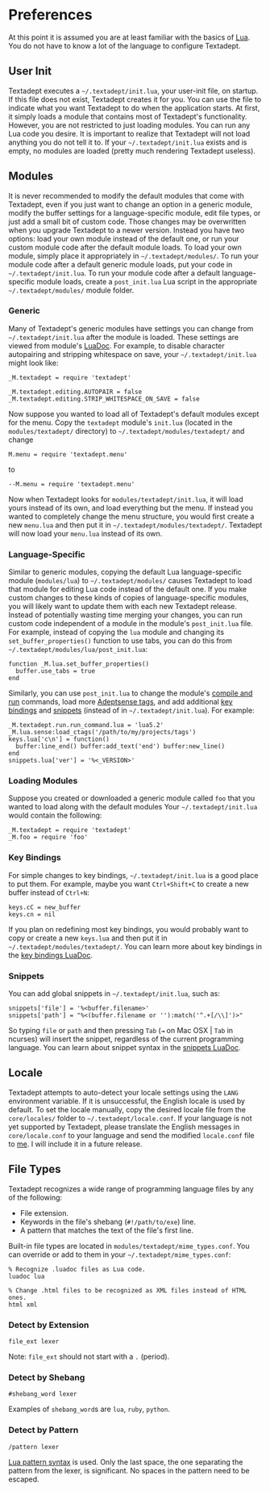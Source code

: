 # Preferences

At this point it is assumed you are at least familiar with the basics of
[Lua][]. You do not have to know a lot of the language to configure Textadept.

[Lua]: http://www.lua.org

## User Init

Textadept executes a `~/.textadept/init.lua`, your user-init file, on startup.
If this file does not exist, Textadept creates it for you. You can use the file
to indicate what you want Textadept to do when the application starts. At first,
it simply loads a module that contains most of Textadept's functionality.
However, you are not restricted to just loading modules. You can run any Lua
code you desire. It is important to realize that Textadept will not load
anything you do not tell it to. If your `~/.textadept/init.lua` exists and is
empty, no modules are loaded (pretty much rendering Textadept useless).

## Modules

It is never recommended to modify the default modules that come with Textadept,
even if you just want to change an option in a generic module, modify the buffer
settings for a language-specific module, edit file types, or just add a small
bit of custom code. Those changes may be overwritten when you upgrade Textadept
to a newer version. Instead you have two options: load your own module instead
of the default one, or run your custom module code after the default module
loads. To load your own module, simply place it appropriately in
`~/.textadept/modules/`. To run your module code after a default generic module
loads, put your code in `~/.textadept/init.lua`. To run your module code after a
default language-specific module loads, create a `post_init.lua` Lua script in
the appropriate `~/.textadept/modules/` module folder.

### Generic

Many of Textadept's generic modules have settings you can change from
`~/.textadept/init.lua` after the module is loaded. These settings are viewed
from module's [LuaDoc][]. For example, to disable character autopairing and
stripping whitespace on save, your `~/.textadept/init.lua` might look like:

    _M.textadept = require 'textadept'

    _M.textadept.editing.AUTOPAIR = false
    _M.textadept.editing.STRIP_WHITESPACE_ON_SAVE = false

Now suppose you wanted to load all of Textadept's default modules except for the
menu. Copy the `textadept` module's `init.lua` (located in the
`modules/textadept/` directory) to `~/.textadept/modules/textadept/` and change

    M.menu = require 'textadept.menu'

to

    --M.menu = require 'textadept.menu'

Now when Textadept looks for `modules/textadept/init.lua`, it will load yours
instead of its own, and load everything but the menu. If instead you wanted to
completely change the menu structure, you would first create a new `menu.lua`
and then put it in `~/.textadept/modules/textadept/`. Textadept will now load
your `menu.lua` instead of its own.

[LuaDoc]: api/index.html

### Language-Specific

Similar to generic modules, copying the default Lua language-specific module
(`modules/lua`) to `~/.textadept/modules/` causes Textadept to load that module
for editing Lua code instead of the default one. If you make custom changes to
these kinds of copies of language-specific modules, you will likely want to
update them with each new Textadept release. Instead of potentially wasting time
merging your changes, you can run custom code independent of a module in the
module's `post_init.lua` file. For example, instead of copying the `lua` module
and changing its `set_buffer_properties()` function to use tabs, you can do this
from `~/.textadept/modules/lua/post_init.lua`:

    function _M.lua.set_buffer_properties()
      buffer.use_tabs = true
    end

Similarly, you can use `post_init.lua` to change the module's
[compile and run][] commands, load more [Adeptsense tags][], and add additional
[key bindings](#Key.Bindings) and [snippets](#Snippets) (instead of in
`~/.textadept/init.lua`). For example:

    _M.textadept.run.run_command.lua = 'lua5.2'
    _M.lua.sense:load_ctags('/path/to/my/projects/tags')
    keys.lua['c\n'] = function()
      buffer:line_end() buffer:add_text('end') buffer:new_line()
    end
    snippets.lua['ver'] = '%<_VERSION>'

[compile and run]: 07_Modules.html#Compile.and.Run
[Adeptsense tags]: api/_M.textadept.adeptsense.html#load_ctags

### Loading Modules

Suppose you created or downloaded a generic module called `foo` that you wanted
to load along with the default modules Your `~/.textadept/init.lua` would
contain the following:

    _M.textadept = require 'textadept'
    _M.foo = require 'foo'

### Key Bindings

For simple changes to key bindings, `~/.textadept/init.lua` is a good place to
put them. For example, maybe you want `Ctrl+Shift+C` to create a new buffer
instead of `Ctrl+N`:

    keys.cC = new_buffer
    keys.cn = nil

If you plan on redefining most key bindings, you would probably want to copy or
create a new `keys.lua` and then put it in `~/.textadept/modules/textadept/`.
You can learn more about key bindings in the [key bindings LuaDoc][].

[key bindings LuaDoc]: api/keys.html

### Snippets

You can add global snippets in `~/.textadept/init.lua`, such as:

    snippets['file'] = '%<buffer.filename>'
    snippets['path'] = "%<(buffer.filename or ''):match('^.+[/\\]')>"

So typing `file` or `path` and then pressing `Tab` (`⇥` on Mac OSX | `Tab` in
ncurses) will insert the snippet, regardless of the current programming
language. You can learn about snippet syntax in the [snippets LuaDoc][].

[snippets LuaDoc]: api/_M.textadept.snippets.html

## Locale

Textadept attempts to auto-detect your locale settings using the `LANG`
environment variable. If it is unsuccessful, the English locale is used by
default. To set the locale manually, copy the desired locale file from the
`core/locales/` folder to `~/.textadept/locale.conf`. If your language is not
yet supported by Textadept, please translate the English messages in
`core/locale.conf` to your language and send the modified `locale.conf` file to
[me][]. I will include it in a future release.

[me]: README.html#Contact

## File Types

Textadept recognizes a wide range of programming language files by any of the
following:

* File extension.
* Keywords in the file's shebang (`#!/path/to/exe`) line.
* A pattern that matches the text of the file's first line.

Built-in file types are located in `modules/textadept/mime_types.conf`. You
can override or add to them in your `~/.textadept/mime_types.conf`:

    % Recognize .luadoc files as Lua code.
    luadoc lua

    % Change .html files to be recognized as XML files instead of HTML ones.
    html xml

### Detect by Extension

    file_ext lexer

Note: `file_ext` should not start with a `.` (period).

### Detect by Shebang

    #shebang_word lexer

Examples of `shebang_word`s are `lua`, `ruby`, `python`.

### Detect by Pattern

    /pattern lexer

[Lua pattern syntax][] is used. Only the last space, the one separating the
pattern from the lexer, is significant. No spaces in the pattern need to be
escaped.

[Lua pattern syntax]: 14_Appendix.html#Lua.Patterns
